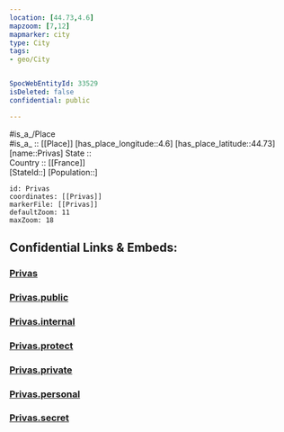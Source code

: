```yaml
---
location: [44.73,4.6] 
mapzoom: [7,12] 
mapmarker: city 
type: City
tags:
- geo/City


SpocWebEntityId: 33529
isDeleted: false
confidential: public

---
```

#is_a_/Place  
#is_a_ :: [[Place]] 
[has_place_longitude::4.6] 
[has_place_latitude::44.73] 
[name::Privas] 
State ::  
Country :: [[France]]  
[StateId::] 
[Population::] 



```leaflet
id: Privas
coordinates: [[Privas]] 
markerFile: [[Privas]] 
defaultZoom: 11 
maxZoom: 18
```


## Confidential Links & Embeds: 

### [Privas](/_Standards/Earth/Continent/Europe/Europe~West/France/regions~France/Auvergne-Rhône-Alpes/departments~Auvergne-Rhône-Alpes/Ardèche/communes~Ardèche/Privas/cities~Privas/Privas.md) 

### [Privas.public](/_public/Earth/Continent/Europe/Europe~West/France/regions~France/Auvergne-Rhône-Alpes/departments~Auvergne-Rhône-Alpes/Ardèche/communes~Ardèche/Privas/cities~Privas/Privas.public.md) 

### [Privas.internal](/_internal/Earth/Continent/Europe/Europe~West/France/regions~France/Auvergne-Rhône-Alpes/departments~Auvergne-Rhône-Alpes/Ardèche/communes~Ardèche/Privas/cities~Privas/Privas.internal.md) 

### [Privas.protect](/_protect/Earth/Continent/Europe/Europe~West/France/regions~France/Auvergne-Rhône-Alpes/departments~Auvergne-Rhône-Alpes/Ardèche/communes~Ardèche/Privas/cities~Privas/Privas.protect.md) 

### [Privas.private](/_private/Earth/Continent/Europe/Europe~West/France/regions~France/Auvergne-Rhône-Alpes/departments~Auvergne-Rhône-Alpes/Ardèche/communes~Ardèche/Privas/cities~Privas/Privas.private.md) 

### [Privas.personal](/_personal/Earth/Continent/Europe/Europe~West/France/regions~France/Auvergne-Rhône-Alpes/departments~Auvergne-Rhône-Alpes/Ardèche/communes~Ardèche/Privas/cities~Privas/Privas.personal.md) 

### [Privas.secret](/_secret/Earth/Continent/Europe/Europe~West/France/regions~France/Auvergne-Rhône-Alpes/departments~Auvergne-Rhône-Alpes/Ardèche/communes~Ardèche/Privas/cities~Privas/Privas.secret.md)

